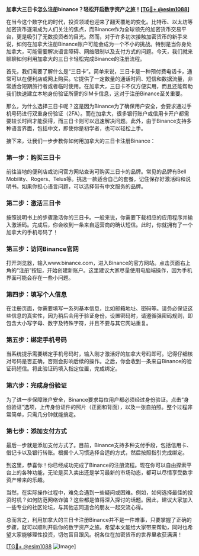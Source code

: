 **加拿大三日卡怎么注册binance？轻松开启数字资产之旅！[[TG💪+ @esim1088](https://t.me/s/esim1088)]**

在当今这个数字化的时代，投资领域也迎来了翻天覆地的变化。比特币、以太坊等加密货币逐渐成为人们关注的焦点，而Binance作为全球领先的加密货币交易平台，更是吸引了无数投资者的目光。然而，对于许多初次接触加密货币的新手来说，如何在加拿大注册Binance账户可能会成为一个不小的挑战。特别是当你身处加拿大，可能需要解决语言障碍、网络限制以及支付方式的问题。今天，我们就来聊聊如何利用加拿大的三日卡轻松完成Binance的注册流程。

首先，我们需要了解什么是“三日卡”。简单来说，三日卡是一种预付费电话卡，通常可以在便利店或网上购买。它提供了一定数量的通话时间、短信和数据流量，非常适合短期旅行者或者临时使用。在加拿大，三日卡不仅方便实用，而且还能帮助我们快速建立本地身份验证所需的SIM卡信息，这对于注册Binance至关重要。

那么，为什么选择三日卡呢？这是因为Binance为了确保用户安全，会要求通过手机号码进行双重身份验证（2FA）。而在加拿大，很多银行账户或信用卡开户都需要较长时间才能获得，而三日卡则可以迅速解决问题。此外，由于Binance支持多种语言界面，包括中文，即使你是初学者，也可以轻松上手。

接下来，让我们一步步教你如何用加拿大的三日卡注册Binance：

### 第一步：购买三日卡

前往当地的便利店或访问官方网站查询可购买三日卡的品牌。常见的品牌有Bell Mobility、Rogers、Telus等。挑选一款适合自己的套餐，记住保存好激活码和说明书。如果你担心语言问题，可以选择带有中文服务的品牌。

### 第二步：激活三日卡

按照说明书上的步骤激活你的三日卡。一般来说，你需要下载相应的应用程序并输入激活码。完成后，你会收到一条来自运营商的确认短信。此时，你就拥有了一个加拿大的手机号码了！

### 第三步：访问Binance官网

打开浏览器，输入www.binance.com，进入Binance的官方网站。点击页面右上角的“注册”按钮，开始创建新账户。这里建议大家尽量使用电脑端操作，因为手机界面可能会存在一些小问题。

### 第四步：填写个人信息

在注册页面，你需要填写一系列基本信息，比如邮箱地址、密码等。请务必保证这些信息的真实性，因为稍后会用于验证身份。设置密码时，请遵循强密码规则，即包含大小写字母、数字及特殊字符，并且不要与其它网站重复。

### 第五步：绑定手机号码

当系统提示需要绑定手机号码时，输入刚才激活好的加拿大号码即可。记得仔细核对号码是否正确，否则会影响后续的操作。之后，你会收到一条来自Binance的验证码短信。将此验证码填入指定位置，完成绑定。

### 第六步：完成身份验证

为了进一步保障账户安全，Binance要求每位用户都必须经过身份验证。点击“身份验证”选项，上传身份证件的照片（正面和背面），以及一张自拍照。整个过程非常简单，只需几分钟就能搞定。

### 第七步：添加支付方式

最后一步就是添加支付方式了。目前，Binance支持多种支付手段，包括信用卡、借记卡以及银行转账。根据个人习惯选择合适的方式，然后按照指引完成绑定。

到这里，恭喜你！你已经成功完成了Binance的注册流程。现在你可以自由探索平台上的各种功能，无论是买入卖出还是学习最新的市场动态，都可以尽情享受数字资产带来的乐趣。

当然，在实际操作过程中，难免会遇到一些疑问或困难。例如，如何选择最佳的投资时机？如何防范网络诈骗？这些都是值得深入探讨的话题。因此，建议大家加入一些专业的社区论坛，与其他志同道合的朋友一起交流心得。

总而言之，利用加拿大的三日卡注册Binance并不是一件难事，只要掌握了正确的步骤，就可以顺利开启你的数字资产之旅。希望本文能给大家带来帮助，同时也希望大家能够理性投资，切勿盲目跟风。祝各位在加密货币的世界里收获满满！

[[TG💪+ @esim1088](https://t.me/s/esim1088) ![Image](https://i.postimg.cc/4NQfJmqS/Snipaste-2025-05-13-00-14-12.png)]
